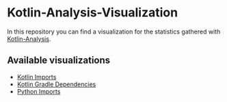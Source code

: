 # Kotlin-Analysis-Visualization
In this repository you can find a visualization for the statistics gathered with [Kotlin-Analysis](https://github.com/JetBrains-Research/Kotlin-Analysis).

## Available visualizations
- [Kotlin Imports](./src/kotlin_imports)
- [Kotlin Gradle Dependencies](./src/kotlin_gradle_dependencies)
- [Python Imports](./src/python_imports)
